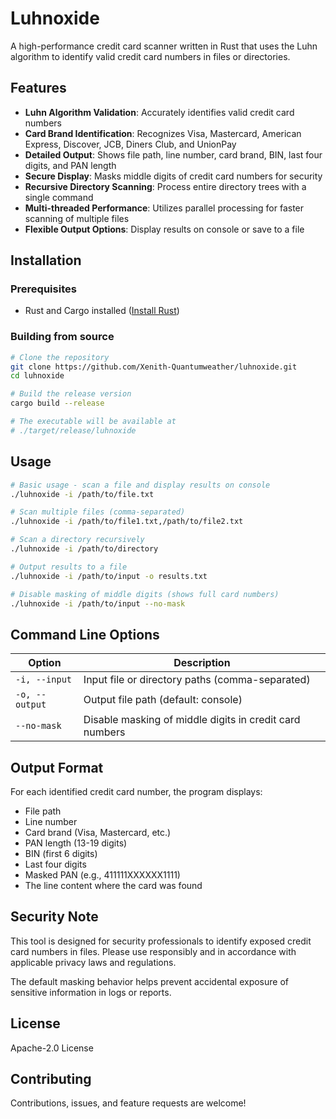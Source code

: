 # Luhnoxide

A high-performance credit card scanner written in Rust that uses the Luhn algorithm to identify valid credit card numbers in files or directories.

## Features

- **Luhn Algorithm Validation**: Accurately identifies valid credit card numbers
- **Card Brand Identification**: Recognizes Visa, Mastercard, American Express, Discover, JCB, Diners Club, and UnionPay
- **Detailed Output**: Shows file path, line number, card brand, BIN, last four digits, and PAN length
- **Secure Display**: Masks middle digits of credit card numbers for security
- **Recursive Directory Scanning**: Process entire directory trees with a single command
- **Multi-threaded Performance**: Utilizes parallel processing for faster scanning of multiple files
- **Flexible Output Options**: Display results on console or save to a file

## Installation

### Prerequisites
- Rust and Cargo installed ([Install Rust](https://www.rust-lang.org/tools/install))

### Building from source
```bash
# Clone the repository
git clone https://github.com/Xenith-Quantumweather/luhnoxide.git
cd luhnoxide

# Build the release version
cargo build --release

# The executable will be available at
# ./target/release/luhnoxide
```

## Usage

```bash
# Basic usage - scan a file and display results on console
./luhnoxide -i /path/to/file.txt

# Scan multiple files (comma-separated)
./luhnoxide -i /path/to/file1.txt,/path/to/file2.txt

# Scan a directory recursively
./luhnoxide -i /path/to/directory

# Output results to a file
./luhnoxide -i /path/to/input -o results.txt

# Disable masking of middle digits (shows full card numbers)
./luhnoxide -i /path/to/input --no-mask
```

## Command Line Options

| Option | Description |
|--------|-------------|
| `-i, --input` | Input file or directory paths (comma-separated) |
| `-o, --output` | Output file path (default: console) |
| `--no-mask` | Disable masking of middle digits in credit card numbers |

## Output Format

For each identified credit card number, the program displays:
- File path
- Line number
- Card brand (Visa, Mastercard, etc.)
- PAN length (13-19 digits)
- BIN (first 6 digits)
- Last four digits
- Masked PAN (e.g., 411111XXXXXX1111)
- The line content where the card was found

## Security Note

This tool is designed for security professionals to identify exposed credit card numbers in files. Please use responsibly and in accordance with applicable privacy laws and regulations.

The default masking behavior helps prevent accidental exposure of sensitive information in logs or reports.

## License

Apache-2.0 License

## Contributing

Contributions, issues, and feature requests are welcome!
